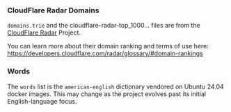 ### CloudFlare Radar Domains

`domains.trie` and the cloudflare-radar-top_1000... files are from the [CloudFlare Radar](https://radar.cloudflare.com/)
 Project.

You can learn more about their domain ranking and terms of use here: https://developers.cloudflare.com/radar/glossary/#domain-rankings

### Words

The `words` list is the `american-english` dictionary vendored on Ubuntu 24.04 docker images.  This may change as the
project evolves past its initial English-language focus.
